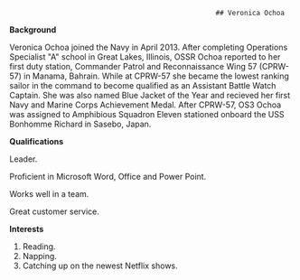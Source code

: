                                                        ## Veronica Ochoa

**Background**

Veronica Ochoa joined the Navy in April 2013. After completing Operations Specialist "A" school in Great Lakes, Illinois, OSSR Ochoa reported to her first duty station, Commander Patrol and Reconnaissance Wing 57 (CPRW-57) in Manama, Bahrain. While at CPRW-57 she became the lowest ranking sailor in the command to become qualified as an Assistant Battle Watch Captain. She was also named Blue Jacket of the Year and recieved her first Navy and Marine Corps Achievement Medal. After CPRW-57, OS3 Ochoa was assigned to Amphibious Squadron Eleven stationed onboard the USS Bonhomme Richard in Sasebo, Japan.

**Qualifications**

Leader.

Proficient in Microsoft Word, Office and Power Point.

Works well in a team.

Great customer service.

**Interests**

1. Reading.
2. Napping.
3. Catching up on the newest Netflix shows.


